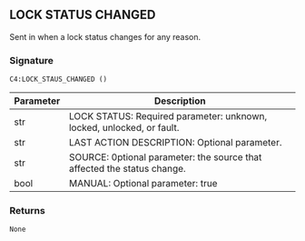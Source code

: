 ## LOCK STATUS  CHANGED

Sent in when a lock status changes for any reason.


### Signature

`C4:LOCK_STAUS_CHANGED ()`


| Parameter | Description |
| --- | --- |
| str |LOCK STATUS: Required parameter: unknown, locked, unlocked, or fault. |
| str |LAST ACTION DESCRIPTION: Optional parameter. |
| str |SOURCE: 0ptional parameter: the source that affected the status change. |
| bool |MANUAL: Optional parameter: true|false, assumed false if not specified. |


### Returns

`None`
